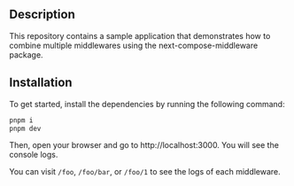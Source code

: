 ## Description
This repository contains a sample application that demonstrates how to combine multiple middlewares using the next-compose-middleware package.

## Installation
To get started, install the dependencies by running the following command:

```sh
pnpm i
pnpm dev
```

Then, open your browser and go to http://localhost:3000. You will see the console logs.

You can visit `/foo`, `/foo/bar`, or `/foo/1` to see the logs of each middleware.